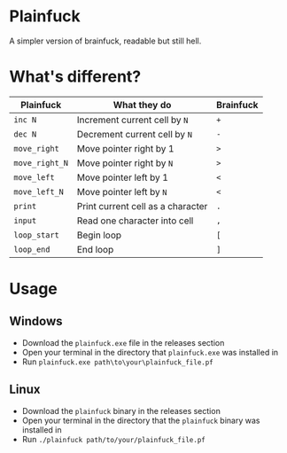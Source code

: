 # Plainfuck
A simpler version of brainfuck, readable but still hell.

# What's different?
| Plainfuck       | What they do                        | Brainfuck |
|-----------------|------------------------------------|-----------|
| `inc N`         | Increment current cell by `N`      | `+`       |
| `dec N`         | Decrement current cell by `N`      | `-`       |
| `move_right`    | Move pointer right by 1            | `>`       |
| `move_right_N`  | Move pointer right by `N`          | `>`       |
| `move_left`     | Move pointer left by 1             | `<`       |
| `move_left_N`   | Move pointer left by `N`           | `<`       |
| `print`         | Print current cell as a character  | `.`       |
| `input`         | Read one character into cell       | `,`       |
| `loop_start`    | Begin loop                         | `[`       |
| `loop_end`      | End loop                           | `]`       |


# Usage
## Windows
- Download the ``plainfuck.exe`` file in the releases section
- Open your terminal in the directory that ``plainfuck.exe`` was installed in
- Run ``plainfuck.exe path\to\your\plainfuck_file.pf``

## Linux
- Download the ``plainfuck`` binary in the releases section
- Open your terminal in the directory that the ``plainfuck`` binary was installed in
- Run ``./plainfuck path/to/your/plainfuck_file.pf``
